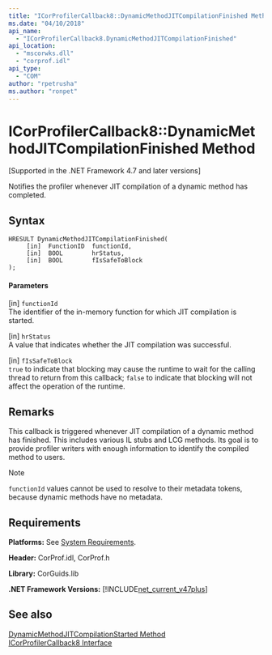 ```yaml
---
title: "ICorProfilerCallback8::DynamicMethodJITCompilationFinished Method"
ms.date: "04/10/2018"
api_name: 
  - "ICorProfilerCallback8.DynamicMethodJITCompilationFinished"
api_location: 
  - "mscorwks.dll"
  - "corprof.idl"
api_type: 
  - "COM"
author: "rpetrusha"
ms.author: "ronpet"
---
```

# ICorProfilerCallback8::DynamicMethodJITCompilationFinished Method
[Supported in the .NET Framework 4.7 and later versions]  
  
Notifies the profiler whenever JIT compilation of a dynamic method has completed.  
  
## Syntax  
  
```  
HRESULT DynamicMethodJITCompilationFinished(  
     [in]  FunctionID  functionId,   
     [in]  BOOL        hrStatus,   
     [in]  BOOL        fIsSafeToBlock   
);  
```  
  
#### Parameters  
[in] `functionId`  
The identifier of the in-memory function for which JIT compilation is started.   

[in] `hrStatus`   
A value that indicates whether the JIT compilation was successful.

[in] `fIsSafeToBlock`   
`true` to indicate that blocking may cause the runtime to wait for the calling thread to return from this callback; `false` to indicate that blocking will not affect the operation of the runtime.  

## Remarks  

This callback is triggered whenever JIT compilation of a dynamic method has finished. This includes various IL stubs and LCG methods. Its goal is to provide profiler writers with enough information to identify the compiled method to users.

> [!NOTE]
> `functionId` values cannot be used to resolve to their metadata tokens, because dynamic methods have no metadata.

## Requirements  
 **Platforms:** See [System Requirements](../../../../docs/framework/get-started/system-requirements.md).  
  
 **Header:** CorProf.idl, CorProf.h  
  
 **Library:** CorGuids.lib  
  
 **.NET Framework Versions:** [!INCLUDE[net_current_v47plus](../../../../includes/net-current-v47plus.md)]  
  
## See also
 [DynamicMethodJITCompilationStarted Method](icorprofilercallback8-dynamicmethodjitcompilationstarted-method.md)  
 [ICorProfilerCallback8 Interface](icorprofilercallback8-interface.md)
